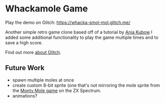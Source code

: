 Whackamole Game
=================

Play the demo on Glitch: https://whacka-smol-mol.glitch.me/

Another simple retro game clone based off of a tutorial by [Ania Kubow](https://github.com/kubowania/whack-a-mole) 
I added some additional functionality to play the game multiple times and to save a high score. 

Find out more [about Glitch](https://glitch.com/about).

Future Work
------------
- spawn multiple moles at once
- create custom 8-bit sprite (one that's not mirroring the mole sprite from the [Monty Mole game](https://en.wikipedia.org/wiki/Wanted:_Monty_Mole) on the ZX Spectrum. 
- animations?
